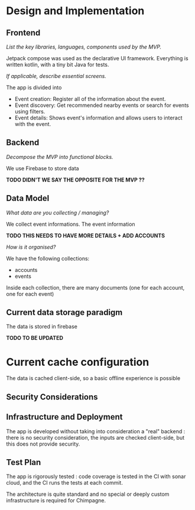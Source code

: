 # Design and Implementation

## Frontend

*List the key libraries, languages, components used by the MVP.*

Jetpack compose was used as the declarative UI framework. Everything is written kotlin, with a tiny bit Java for tests.

*If applicable, describe essential screens.*

The app is divided into

- Event creation: Register all of the information about the event.
- Event discovery: Get recommended nearby events or search for events using filters.
- Event details: Shows event's information and allows users to interact with the event.

## Backend

*Decompose the MVP into functional blocks.*

We use Firebase to store data

**TODO DIDN'T WE SAY THE OPPOSITE FOR THE MVP ??**

## Data Model

*What data are you collecting / managing?*

We collect event informations. The event information

**TODO THIS NEEDS TO HAVE MORE DETAILS + ADD ACCOUNTS**

*How is it organised?*

We have the following collections:
- accounts
- events
  
Inside each collection, there are many documents (one for each account, one for each event)

## Current data storage paradigm

The data is stored in firebase

**TODO TO BE UPDATED**

# Current cache configuration

The data is cached client-side, so a basic offline experience is possible

## Security Considerations

## Infrastructure and Deployment

The app is developed without taking into consideration a "real" backend : there is no security consideration, the inputs are checked client-side, but this does not provide security.


## Test Plan

The app is rigorously tested : code coverage is tested in the CI with sonar cloud, and the CI runs the tests at each commit.


The architecture is quite standard and no special or deeply custom infrastructure is required for Chimpagne.

